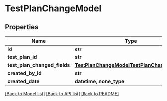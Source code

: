 # TestPlanChangeModel


## Properties
Name | Type | Description | Notes
------------ | ------------- | ------------- | -------------
**id** | **str** |  | 
**test_plan_id** | **str** |  | 
**test_plan_changed_fields** | [**TestPlanChangeModelTestPlanChangedFields**](TestPlanChangeModelTestPlanChangedFields.md) |  | 
**created_by_id** | **str** |  | 
**created_date** | **datetime, none_type** |  | [optional] 

[[Back to Model list]](../README.md#documentation-for-models) [[Back to API list]](../README.md#documentation-for-api-endpoints) [[Back to README]](../README.md)


